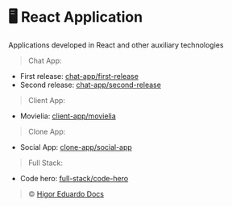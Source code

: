 # :desktop_computer: React Application

Applications developed in React and other auxiliary technologies

> Chat App:

- First release: [chat-app/first-release](https://github.com/higoreduardodocs/react/tree/chat-app/first-release)
- Second release: [chat-app/second-release](https://github.com/higoreduardodocs/react/tree/chat-app/second-release)

> Client App:

- Movielia: [client-app/movielia](https://github.com/higoreduardodocs/react/tree/client-app/movielia)

> Clone App:

- Social App: [clone-app/social-app](https://github.com/higoreduardodocs/react/tree/clone-app/social-app)

> Full Stack:

- Code hero: [full-stack/code-hero](https://github.com/higoreduardodocs/react/tree/full-stack/code-hero)

> :copyright: [Higor Eduardo Docs](https://github.com/higoreduardodocs)
